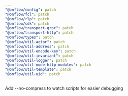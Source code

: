 ```yaml
---
"@onflow/config": patch
"@onflow/fcl": patch
"@onflow/rlp": patch
"@onflow/sdk": patch
"@onflow/transport-grpc": patch
"@onflow/transport-http": patch
"@onflow/types": patch
"@onflow/util-actor": patch
"@onflow/util-address": patch
"@onflow/util-encode-key": patch
"@onflow/util-invariant": patch
"@onflow/util-logger": patch
"@onflow/util-node-http-modules": patch
"@onflow/util-template": patch
"@onflow/util-uid": patch
---
```


Add --no-compress to watch scripts for easier debugging

